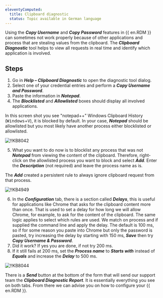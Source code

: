 ```yaml
---
eleventyComputed:
  title: Clipboard diagnostic
  status: Topic available in German language
---
```

Using the ***Copy Username*** and ***Copy Password*** features in {{ en.RDM }} can sometimes not work properly because of other applications and process that are stealing values from the clipboard. The ***Clipboard Diagnostic*** tool helps to view all requests in real time and identify which application is involved.

## Steps

1. Go in ***Help – Clipboard Diagnostic*** to open the diagnostic tool dialog.
1. Select one of your credential entries and perform a ***Copy Username and Password***.
1. Paste the information in ***Notepad***.
1. The ***Blocklisted*** and ***Allowlisted*** boxes should display all involved applications.  

In this screen shot you see "notepad++" Windows Clipboard History (<kbd>Windows</kbd>+<kbd>V</kbd>), it is blocked by default. In your case, ***Notepad*** should be allowlisted but you most likely have another process either blocklisted or allowlisted.  

![!!KB8042](https://webdevolutions.azureedge.net/docs/en/kb/KB8042.png)  

5. What you want to do now is to blocklist any process that was not ***Notepad*** from viewing the content of the clipboard. Therefore, right-click on the allowlisted process you want to block and select ***Add***. Enter the ***Description*** (not required) and leave the process name as is. 

The ***Add*** created a persistent rule to always ignore clipboard request from that process.  

![!!KB4949](https://webdevolutions.azureedge.net/docs/en/kb/KB4949.png)  

6. In the ***Configuration*** tab, there is a section called ***Delays***, this is useful for applications like Chrome that asks for the clipboard content more than once. That is used to set a delay for how long we will allow Chrome, for example, to ask for the content of the clipboard. The same logic applies to select which rules are used. We match on process and if supplied the command line and apply the delay. The default is 100 ms, so if for some reason you paste into Chrome but only the password is pasted, try increasing the delay by starting with 150 ms, ***Save*** then try ***Copy Username & Password***.
1. Did it work? If yes you are done, if not try 200 ms.
1. If it still fails at 200 ms, set the ***Process name*** to ***Starts with*** instead of ***Equals*** and increase the ***Delay*** to 500 ms.  

![!!KB8044](https://webdevolutions.azureedge.net/docs/en/kb/KB8044.png)  

There is a ***Send*** button at the bottom of the form that will send our support team the ***Clipboard Diagnostic Report***. It is essentially everything you see on both tabs. From there we can advise you on how to configure your {{ en.RDM }}.
